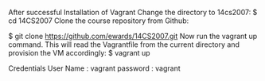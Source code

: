 After successful Installation of Vagrant 
Change the directory to 14cs2007:
$ cd 14CS2007
Clone the course repository from Github:

$ git clone https://github.com/ewards/14CS2007.git
Now run the vagrant up command. This will read the Vagrantfile from the current directory and provision the VM accordingly:
$ vagrant up

Credentials
User Name : vagrant
password     : vagrant
